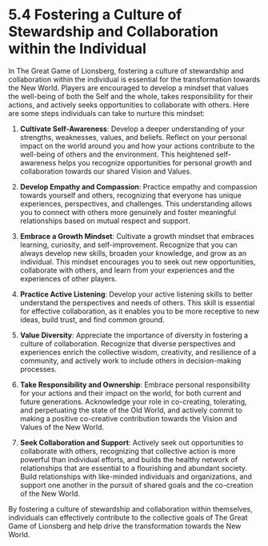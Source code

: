 # 5.4 Fostering a Culture of Stewardship and Collaboration within the Individual

In The Great Game of Lionsberg, fostering a culture of stewardship and collaboration within the individual is essential for the transformation towards the New World. Players are encouraged to develop a mindset that values the well-being of both the Self and the whole, takes responsibility for their actions, and actively seeks opportunities to collaborate with others. Here are some steps individuals can take to nurture this mindset:

1.  **Cultivate Self-Awareness**: Develop a deeper understanding of your strengths, weaknesses, values, and beliefs. Reflect on your personal impact on the world around you and how your actions contribute to the well-being of others and the environment. This heightened self-awareness helps you recognize opportunities for personal growth and collaboration towards our shared Vision and Values.
    
2.  **Develop Empathy and Compassion**: Practice empathy and compassion towards yourself and others, recognizing that everyone has unique experiences, perspectives, and challenges. This understanding allows you to connect with others more genuinely and foster meaningful relationships based on mutual respect and support.
    
3.  **Embrace a Growth Mindset**: Cultivate a growth mindset that embraces learning, curiosity, and self-improvement. Recognize that you can always develop new skills, broaden your knowledge, and grow as an individual. This mindset encourages you to seek out new opportunities, collaborate with others, and learn from your experiences and the experiences of other players.
    
4.  **Practice Active Listening**: Develop your active listening skills to better understand the perspectives and needs of others. This skill is essential for effective collaboration, as it enables you to be more receptive to new ideas, build trust, and find common ground.
    
5.  **Value Diversity**: Appreciate the importance of diversity in fostering a culture of collaboration. Recognize that diverse perspectives and experiences enrich the collective wisdom, creativity, and resilience of a community, and actively work to include others in decision-making processes.
    
6.  **Take Responsibility and Ownership**: Embrace personal responsibility for your actions and their impact on the world, for both current and future generations. Acknowledge your role in co-creating, tolerating, and perpetuating the state of the Old World,  and actively commit to making a positive co-creative contribution towards the Vision and Values of the New World. 
    
7.  **Seek Collaboration and Support**: Actively seek out opportunities to collaborate with others, recognizing that collective action is more powerful than individual efforts, and builds the healthy network of relationships that are essential to a flourishing and abundant society. Build relationships with like-minded individuals and organizations, and support one another in the pursuit of shared goals and the co-creation of the New World.
    

By fostering a culture of stewardship and collaboration within themselves, individuals can effectively contribute to the collective goals of The Great Game of Lionsberg and help drive the transformation towards the New World.